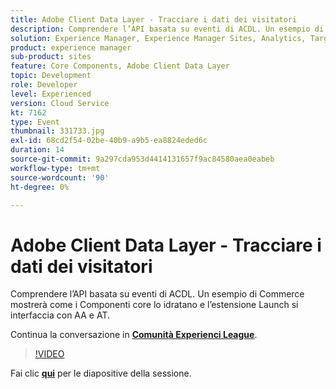 ```yaml
---
title: Adobe Client Data Layer - Tracciare i dati dei visitatori
description: Comprendere l’API basata su eventi di ACDL. Un esempio di Commerce mostrerà come i Componenti core lo idratano e l’estensione Launch si interfaccia con AA e AT. Questa sessione è stata distribuita come parte dell’evento Contenuto Adobe Developers Live.
solution: Experience Manager, Experience Manager Sites, Analytics, Target
product: experience manager
sub-product: sites
feature: Core Components, Adobe Client Data Layer
topic: Development
role: Developer
level: Experienced
version: Cloud Service
kt: 7162
type: Event
thumbnail: 331733.jpg
exl-id: 68cd2f54-02be-40b9-a9b5-ea8824eded6c
duration: 14
source-git-commit: 9a297cda953d4414131657f9ac84580aea0eabeb
workflow-type: tm+mt
source-wordcount: '90'
ht-degree: 0%

---
```


# Adobe Client Data Layer - Tracciare i dati dei visitatori

Comprendere l’API basata su eventi di ACDL. Un esempio di Commerce mostrerà come i Componenti core lo idratano e l’estensione Launch si interfaccia con AA e AT.

Continua la conversazione in **[Comunità Experienci League](https://adobe.ly/36Yd3v6)**.

>[!VIDEO](https://video.tv.adobe.com/v/331733/?quality=12&learn=on&hidetitle=true)

Fai clic **[qui](/help/adobe-developers-live/assets/adobe-client-data-layer.pdf)** per le diapositive della sessione.
